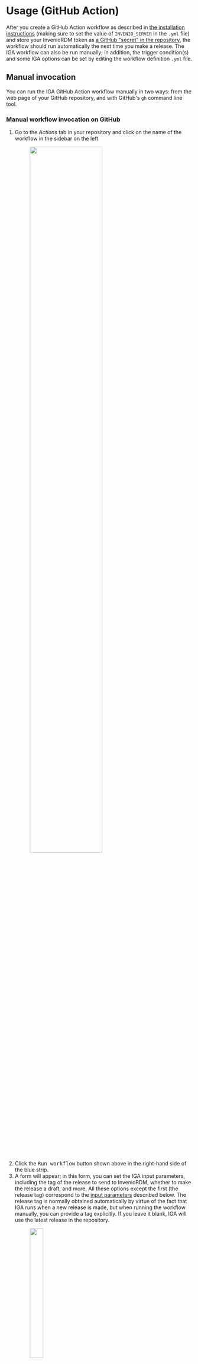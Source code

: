 # Usage (GitHub Action)

After you create a GitHub Action workflow as described in [the installation instructions](installation.md#iga-as-a-github-action) (making sure to set the value of `INVENIO_SERVER` in the `.yml` file) and store your InvenioRDM token as [a GitHub "secret" in the repository](quick-start.md#configuring-a-github-action), the workflow should run automatically the next time you make a release. The IGA workflow can also be run manually; in addition, the trigger condition(s) and some IGA options can be set by editing the workflow definition `.yml` file.

## Manual invocation

You can run the IGA GitHub Action workflow manually in two ways: from the web page of your GitHub repository, and with GitHub's `gh` command line tool.

### Manual workflow invocation on GitHub

1. Go to the _Actions_ tab in your repository and click on the name of the workflow in the sidebar on the left<figure><img src="_static/media/github-run-workflow.png" width="70%"></figure>
2. Click the <kbd>Run workflow</kbd> button shown above in the right-hand side of the blue strip.
3. A form will appear; in this form, you can set the IGA input parameters, including the tag of the release to send to InvenioRDM, whether to make the release a draft, and more. All these options except the first (the release tag) correspond to the [input parameters](#input-parameters) described below. The release tag is normally obtained automatically by virtue of the fact that IGA runs when a new release is made, but when running the workflow manually, you can provide a tag explicitly. If you leave it blank, IGA will use the latest release in the repository.<figure><img src="_static/media/github-workflow-options.png" width="30%"></figure>
4. Click the green <kbd>Run workflow</kbd> button near the bottom
5. Refresh the web page and a new line will be shown named after your workflow file<figure><img src="_static/media/github-running-workflow.png" width="90%"></figure>
6. Click that line to see the IGA workflow progress and results

### Manual workflow invocation using `gh`

The very handy GitHub command-line utility [`gh`](https://cli.github.com) lets you start workflows on GitHub from the comfort of your computer. To use it, in a shell go to your local clone of your repository, then run the following command:
```shell
gh workflow run
```

The `gh` command will next ask you to select a workflow to run if you have more than one defined for your repository. If IGA is the only one you have, you merely need to press the return key to select it:
<figure><img src="_static/media/gh-workflow-run.png" width="90%"></figure>

You will be prompted for values of the options/input parameters (the same as in the form shown when running the action manually on GitHub).
<figure><img src="_static/media/gh-workflow-run-options.png" width="90%"></figure>

One you hit return, you can monitor the status of the run using the command
```shell
gh run list --workflow=iga.yml
```
<figure><img src="_static/media/gh-workflow-list.png" width="90%"></figure>


## Trigger condition(s)

The trigger condition for automatically running IGA on GitHub is determined by the `.yml` workflow file, specifically in the section with the `on:` heading. The workflow file shown in [the installation instructions](installation.md#iga-as-a-github-action) has an `on:` section that defines two triggers, one for release events on the repository and the other (the one titled `workflow_dispatch`) for manual invocation of the workflow. The relevant section of the file looks like this:
```yaml
on:
  release:
    types: [published]
  workflow_dispatch:
    ...
```

You can change the trigger condition if necessary, for example to set which branch of your repository is used to trigger the release archiving workflow. Please consult the [GitHub documentation on event triggers](https://docs.github.com/en/actions/using-workflows/triggering-a-workflow#using-events-to-trigger-workflows) for more information about what's possible.


## Input parameters

The Github Action for IGA has a number of configuration options that can be set using input parameters. These input parameters can be set in the workflow configuration `.yml` file.

### `INVENIO_SERVER` (default: no value)

This variable holds the address of the InvenioRDM server where records are created by IGA. In the example workflow shown [in the Installation instructions](installation.md#iga-as-a-github-action), the value of `INVENIO_SERVER` is set by writing it in the `.yml` file.

### `INVENIO_TOKEN` (default: no value)

This must be stored as a "secret" in the GitHub repository. It holds your [InvenioRDM personal access token (PAT)](quick-start.md#getting-an-inveniordm-token). 

### `all_assets` (default: false)

By default, IGA attaches to the InvenioRDM record _only_ the ZIP file asset created by GitHub for the release. To make IGA attach all assets associated with the GitHub release, set the `all_assets` option to true.

### `all_metadata` (default: false)

IGA tries to use [`CodeMeta.json`](https://codemeta.github.io) first and [`CITATION.cff`](https://citation-file-format.github.io) second to fill out the fields of the InvenioRDM record. If neither of those files are present, IGA uses values from the GitHub repository instead. You can make it always use all sources of info by setting the option `all_metadata` to `true`. Depending on how complete and up-to-date your `CodeMeta.json` and `CITATION.cff` are, this may or may not make the record more comprehensive and may or may not introduce redundancies or unwanted values.

### `community` (default: none)

To submit your record to a community, use the `community` option and set its value to the name of a community on your InvenioRDM server. Note that submitting a record to a community means that the record will not be finalized and will not be publicly visible when IGA finishes; instead, the record URL that you receive will be for a draft version, pending review by the community moderators.

### `draft` (default: false)

If the `community` option is not used, then by default, IGA will finalize and publish the record. To make it stop short and leave the record as a draft instead, set the option `draft` to `true`. The draft option also takes precedence over the community option: if you use both `draft` and `community`, IGA will stop after creating the draft record and will _not_ submit it to the community.  (You can nevertheless submit the record to a community manually once the draft is created, by visiting the record's web page and using the InvenioRDM interface there.)

### `parent_record` (default: none)

The option `parent_record` can be used to indicate that the record being constructed is a new version of an existing record. This will make IGA use the InvenioRDM API for [record versioning](https://inveniordm.docs.cern.ch/releases/versions/version-v2.0.0/#versioning-support). The newly-created record will be linked to a parent record identified by the value passed to `parent-record`. The value must be either an InvenioRDM record identifier (which is a sequence of alphanumeric characters of the form _XXXXX-XXXXX_, such as `bknz4-bch35`, generated by the InvenioRDM server), or a URL to the landing page of the record in the InvenioRDM server. (Note that such URLs end in the record identifier.)

### `release_tag` (default: latest release)

Normally, the GitHub Action is intended to be triggered by the latest release. When running the workflow manually, it can be useful to be able to specify a particular release tag (for example, when sending older release to the InvenioRDM server). The value of this option should be the tag name; e.g., `v1.2.3`.


### `debug` (default: false)

Turning on debugging will add more data into the GitHub Action workflow record. This is useful when debugging problems in IGA. For the GitHub Action workflow, the behavior is slightly different from the command-line version: the normal mode for the GitHub Action is the equivalent of `verbose` mode in the command-line version of IGA, and while `debug` mode adds more info to the output, it will (understandably) not cause IGA to drop into the `pdb` debugger upon errors.


## Status and notifications

GitHub offers numerous ways of checking the status and results of a GitHub Action workflow. Here are three ways:
1. Visit the _Actions_ tab of the repository on the web
2. Use the `gh` command-line tool in a terminal on your local computer
3. Get notifications via email

### Using the _Actions_ tab of the repository

Once IGA has been triggered and is running on GitHub, you can check on the status by visiting the _Actions_ tab of your repository, as shown here:

<figure><img src="_static/media/github-tabs-actions.png" width="75%"></figure>

Next, look for _InvenioRDM GitHub Archiver_ in the list of workflows in the left sidebar:

<figure><img src="_static/media/github-actions-all-workflows.png" width="50%"></figure>

Finally, in the list underneath the blue bar in the right half of the page, click on the most recent workflow titled _InvenioRDM GitHub Archiver_ &ndash; it should be the top-most, or near the top:

<figure><img src="_static/media/github-running-workflow.png" width="90%"></figure>

If IGA is still running, the workflow page will show the steps it is executing. If it has finished running, it will display the results in a page similar to this:

<figure><img src="_static/media/github-action-details.png" width="90%"></figure>

The finished output will show the URL and (if the record is not a draft) the DOI of the archived record in the InvenioRDM server. If an error occurred, the page will show diagnostics about what happened.


### Using `gh`

As mentioned [above](#manual-workflow-invocation-using-gh), the GitHub command-line utility [`gh`](https://cli.github.com) lets you start workflows on GitHub from your computer. You can use it to monitor a workflow run, even those triggered automatically when you make a GitHub release. The command is:
```shell
gh run list --workflow=iga.yml
```


### Using email

GitHub can send you email upon completion of a workflow, whether the run was a success or a failure. To set your notification preferences, go to your account settings on GitHub (note: _not_ the repository settings!) and click on the notifications link in the left sidebar:

<figure><img src="_static/media/github-notifications-link.png" width="50%"></figure>

then scroll to the bottom of the page to find the section titled _System_, and click on the "Notify me" button. This will produce a pop-up menu. Make sure that the _Email_ checkbox is **selected** but the _Only notify for failed workflows_ checkbox is **unselected**.

<figure><img src="_static/media/github-notifications-selections.png" width="78%"></figure>

After that, when a workflow is triggered by an event such as a release of your software or data, GitHub will send you email upon completion of the workflow. The email will include the status, either success or failure. A caveat to this, however, is that if you started the workflow manually on GitHub using the method [described above](#manual-workflow-invocation-on-github), GitHub will _not_ send you email (presumably because it assumes you are watching the status page on the web).
